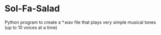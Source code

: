 # Sol-Fa-Salad
Python program to create a *.wav file that plays very simple musical tones (up to 10 voices at a time)
